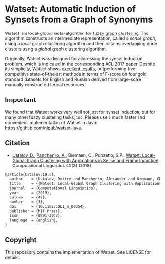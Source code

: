 # Watset: Automatic Induction of Synsets from a Graph of Synonyms

Watset is a local-global meta-algorithm for [fuzzy graph clustering](https://en.wikipedia.org/wiki/Fuzzy_clustering). The algorithm constructs an intermediate representation, called a *sense graph*, using a *local* graph clustering algorithm and then obtains overlapping node clusters using a *global* graph clustering algorithm.

Originally, Watset was designed for addressing the synset induction problem, which is indicated in the corresponding [ACL&nbsp;2017](https://doi.org/10.18653/v1/P17-1145) paper. Despite its simplicity, Watset shows [excellent results](https://github.com/dustalov/watset/releases), outperforming five competitive state-of-the-art methods in terms of F-score on four gold standard datasets for English and Russian derived from large-scale manually constructed lexical resources.

## Important

We found that Watset works very well not just for synset induction, but for many other fuzzy clustering tasks, too. Please use a much faster and convenient implementation of Watset in Java: <https://github.com/nlpub/watset-java>.

## Citation

* [Ustalov, D.](https://github.com/dustalov), [Panchenko, A.](https://github.com/alexanderpanchenko), Biemann, C., Ponzetto, S.P.: [Watset: Local-Global Graph Clustering with Applications in Sense and Frame Induction](https://doi.org/10.1162/COLI_a_00354). Computational Linguistics 45(3) (2019)

```latex
@article{Ustalov:19:cl,
  author    = {Ustalov, Dmitry and Panchenko, Alexander and Biemann, Chris and Ponzetto, Simone Paolo},
  title     = {{Watset: Local-Global Graph Clustering with Applications in Sense and Frame Induction}},
  journal   = {Computational Linguistics},
  year      = {2019},
  volume    = {45},
  number    = {3},
  doi       = {10.1162/COLI_a_00354},
  publisher = {MIT Press},
  issn      = {0891-2017},
  language  = {english},
}
```

## Copyright

This repository contains the implementation of Watset. See LICENSE for details.
